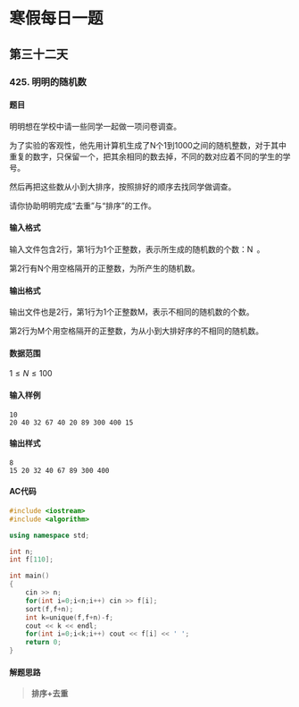 # 寒假每日一题

## 第三十二天

### 425. 明明的随机数

#### 题目

明明想在学校中请一些同学一起做一项问卷调查。

为了实验的客观性，他先用计算机生成了N个1到1000之间的随机整数，对于其中重复的数字，只保留一个，把其余相同的数去掉，不同的数对应着不同的学生的学号。

然后再把这些数从小到大排序，按照排好的顺序去找同学做调查。

请你协助明明完成“去重”与“排序”的工作。

####  输入格式

输入文件包含2行，第1行为1个正整数，表示所生成的随机数的个数：N 。

第2行有N个用空格隔开的正整数，为所产生的随机数。

#### 输出格式

输出文件也是2行，第1行为1个正整数M，表示不相同的随机数的个数。

第2行为M个用空格隔开的正整数，为从小到大排好序的不相同的随机数。

#### 数据范围

$1≤N≤100$

#### 输入样例

```
10
20 40 32 67 40 20 89 300 400 15
```

#### 输出样式

```
8
15 20 32 40 67 89 300 400
```

#### AC代码

```c++
#include <iostream>
#include <algorithm>

using namespace std;

int n;
int f[110];

int main()
{
    cin >> n;
    for(int i=0;i<n;i++) cin >> f[i];
    sort(f,f+n);
    int k=unique(f,f+n)-f;
    cout << k << endl;
    for(int i=0;i<k;i++) cout << f[i] << ' ';
    return 0;
}
```

#### 解题思路

> **排序+去重**

> 